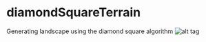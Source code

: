 # diamondSquareTerrain
Generating landscape using the diamond square algorithm
![alt tag](http://i.imgur.com/oQZBc3f.gif)
